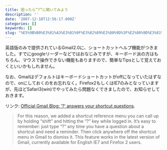 ```yaml
---
title: 困ったら”?”に聞いてみよう
description: ''
date: '2007-12-18T12:56:17.000Z'
categories: []
keywords: []
slug: "%E5%9B%B0%E3%81%A3%E3%81%9F%E3%82%89%E2%80%9D%3F%E2%80%9D%E3%81%AB%E8%81%9E%E3%81%84%E3%81%A6%E3%81%BF%E3%82%88%E3%81%86"
---
```

英語版のみで提供されているGmail2.0に、ショートカットヘルプ機能がつきました。すでにgoogleリーダーなどではおなじみですが、キーボード派の方はもちろん、マウスで操作できない機能もありますので、簡単なTipsとして覚えておくといいかもしれません。

なお、Gmailはデフォルトはキーボードショートカットがoffになっていたはずなので、onにしておくのをお忘れなく。Firefox2もしくはIE7のみとなっていますが、先ほどSafari3(win)でやってみたら問題なくできましたので、お知らせしておきます。

リンク: [Official Gmail Blog: ‘?’ answers your shortcut questions](http://gmailblog.blogspot.com/2007/12/answers-your-shortcut-questions.html "Official Gmail Blog: '?' answers your shortcut questions").

> For this reason, we added a shortcut reference menu you can call up by holding “shift” and hitting the “?” key while logged in. It’s easy to remember: just type “?” any time you have a question about a shortcut and need a reminder. Then click anywhere off the shortcut menu in Gmail to dismiss it. This feature works in the latest version of Gmail, currently available for English IE7 and Firefox 2 users.